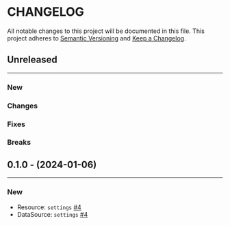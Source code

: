 # CHANGELOG

All notable changes to this project will be documented in this file.
This project adheres to [Semantic Versioning](http://semver.org/) and [Keep a Changelog](http://keepachangelog.com/).


## Unreleased
---

### New

### Changes

### Fixes

### Breaks


## 0.1.0 - (2024-01-06)
---

### New
* Resource: `settings` [#4](https://github.com/brittandeyoung/terraform-provider-awsteam/issues/4)
* DataSource: `settings` [#4](https://github.com/brittandeyoung/terraform-provider-awsteam/issues/4)
